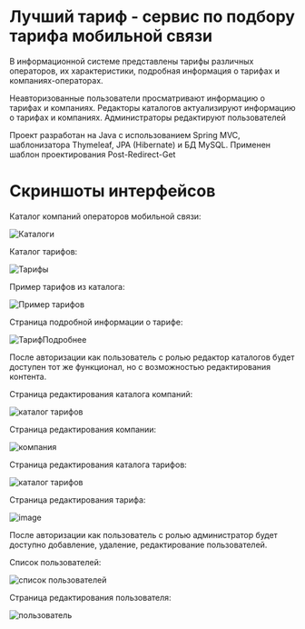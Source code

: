 # Лучший тариф - cервис по подбору тарифа мобильной связи
В информационной системе представлены тарифы различных операторов, их характеристики, подробная информация о тарифах и компаниях-операторах. 

Неавторизованные пользователи просматривают информацию о тарифах и компаниях. Редакторы каталогов актуализируют информацию о тарифах и компаниях. Администраторы редактируют пользователей

Проект разработан на Java с использованием Spring MVC, шаблонизатора Thymeleaf, JPA (Hibernate) и БД MySQL. Применен шаблон проектирования Post-Redirect-Get

# Скриншоты интерфейсов
Каталог компаний операторов мобильной связи:

![Каталоги](https://github.com/user-attachments/assets/419c21c1-f71d-4a19-b7a0-446c0f238b8d)

Каталог тарифов:

![Тарифы](https://github.com/user-attachments/assets/fd231404-3ce3-4a6e-b133-391278d9c373)

Пример тарифов из каталога:

![Пример тарифов](https://github.com/user-attachments/assets/e8df93e1-db2e-434c-83a8-c3cb158138bc)

Страница подробной информации о тарифе:

![ТарифПодробнее](https://github.com/user-attachments/assets/5eca7363-fdbc-4cb2-ace2-ecec4c3064ce)

После авторизации как пользователь с ролью редактор каталогов будет доступен тот же функционал, но с возможностью редактирования контента.

Страница редактирования каталога компаний:

![каталог тарифов](https://github.com/user-attachments/assets/a3668362-e348-47f7-a4bf-b4bb110972f5)

Страница редактирования компании:

![компания](https://github.com/user-attachments/assets/14e57114-6c73-4bc3-9517-1cb75470acf3)

Страница редактирования каталога тарифов:

![каталог тарифов](https://github.com/user-attachments/assets/86496665-3fd1-4e81-9ab4-88aa3c775ade)

Страница редактирования тарифа:

![image](https://github.com/user-attachments/assets/2184ce96-2e6c-4ccc-811e-078a55a30cc0)

После авторизации как пользователь с ролью администратор будет доступно добавление, удаление, редактирование пользователей.

Список пользователей:

![список пользователей](https://github.com/user-attachments/assets/22ffea98-c21c-4168-a936-26fc948bb404)

Страница редактирования пользователя:

![пользователь](https://github.com/user-attachments/assets/a6de4547-176f-474e-a6aa-b660ac2a4d66)


